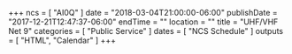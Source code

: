+++
ncs = [ "AI0Q" ]
date = "2018-03-04T21:00:00-06:00"
publishDate = "2017-12-21T12:47:37-06:00"
endTime = ""
location = ""
title = "UHF/VHF Net 9"
categories = [ "Public Service" ]
dates = [ "NCS Schedule" ]
outputs = [ "HTML", "Calendar" ]
+++
